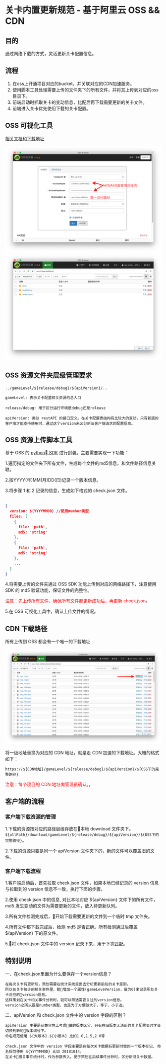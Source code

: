 # 关卡内置更新规范 - 基于阿里云 OSS && CDN

## 目的

通过网络下载的方式，灵活更新关卡配置信息。

## 流程

1. 在oss上开通项目对应的bucket，并关联对应的CDN加速服务。
2. 使用脚本工具处理需要上传的文件夹下的所有文件，并将其上传到对应的oss目录下。
3. 前端启动时抓取关卡的变动信息，比配后再下载需要更新的关卡文件。
4. 前端进入关卡优先使用下载的关卡配置。

## OSS 可视化工具

[相关文档和下载地址](https://help.aliyun.com/document_detail/61872.html?spm=5176.208357.1107607.33.6fe0390fMsnxYM)

![oss1](./images/oss1.png)
![oss2](./images/oss2.png)

## OSS 资源文件夹层级管理要求

`../gameLevel/${release/debug}/${apiVersion}/..`

    gameLevel: 表示关卡配置相关资源的总入口

    release/debug: 用于区分运行环境是debug还是release

    apiVersion: 类似 restAPI 的接口定义。在关卡配置表结构有比较大的变动，只有新版的客户端才能支持使用时，通过这个version来区分新旧客户端请求的配置信息。

## OSS 资源上传脚本工具

基于 OSS 的 [python SDK](https://help.aliyun.com/document_detail/32026.html?spm=a2c4g.11186623.6.744.45f15352A9X6xO) 进行封装。主要需要实现一下功能：

1.遍历指定的文件夹下所有文件，生成每个文件的md5信息，和文件路径信息关联。

2.按YYYY(年)MM(月)DD(日)记录一个版本信息。

3.将步骤 1 和 2 记录的信息，生成如下格式的 check.json 文件。

```json

{
  version: ${YYYYMMDD} //使用number类型
  files: [
    {
      file: 'path',
      md5: 'string'
    },
    {
      file: 'path',
      md5: 'string'
    },
    ...
  ]
}
```

4.将需要上传的文件夹通过 OSS SDK 功能上传到对应的网络路径下，注意使用 SDK 的 md5 验证功能，保证文件的完整性。

<font color=red> 注意：先上传所有文件，确保所有文件都更新成功后，再更新 check.json</font>。

5.在 OSS 可视化工具中，确认上传文件的情况。

## CDN 下载路径

所有上传到 OSS 都会有一个唯一的下载地址

![oss1](./images/oss3.png)

将一级地址替换为对应的 CDN 地址，就是走 CDN 加速的下载地址。大概的格式如下：

`https://${CDN地址}/gameLevel/${release/debug}/${apiVersion}/${OSS下的完整路径}`

<font color=red> 注意：每个项目的 CDN 地址向管理员确认。</font>。

## 客户端的流程

### 客户端下载资源的管理

1.下载的资源按对应的路径层级存放在本地 download 文件夹下。
`${allPath}/download/gameLevel/${release/debug}/${apiVersion}/${OSS下的完整路径}`。

2.下载的资源只要是同一个 apiVersion 文件夹下的，新的文件可以覆盖旧的文件。

### 客户端下载流程

1.客户端启动后，首先拉取 check.json 文件，如果本地已经记录的 version 信息与拉取到的 version 信息不一致，执行下面的步骤。

2.使用 check.json 中的信息, 对比本地对应 ${apiVersion} 文件下的所有文件， md5 发生变动的文件为需要更新的文件，放入待更新队列。

3.所有文件检测完成后，开始下载需要更新的文件到一个临时 tmp 文件夹。

4.所有文件都下载完成后，检测 md5 是否正确。所有检测通过后覆盖 ${apiVersion} 下的原文件。

5.将 check.json 文件中的 version 记录下来，用于下次匹配。

## 特别说明

一、在check.json里面为什么要保存一个version信息？

``` text
在每次关卡有更新后，策划需要在统计系统里面去分析更新前后的关卡差别。
所以在关卡统计的相关事件里，都增加一个属性(gameLeveVersion，值为0)来记录所处关卡对应的version信息。
这样策划在关卡相关事件分析时，就可以筛选需要关注的version信息。
version之所以要是number类型，也是为了方便做大于，等于，小于选。
```

二、apiVersion 和 check.json 文件中的 version 字段的区别？

``` text
apiVersion 主要是从兼容性上考虑做的版本区分，只有在旧版本无法新的关卡配置表时才会切换到新的版本编号下。
命名规范使用 ${大版本}.${小版本} 比如1.0,1.5,2.0等

check.json 文件中的 version 字段主要是在每次关卡数据有更新时做的一个版本标记, 命名规范使用 ${YYYYMMDD} 比如 20181014。
在关卡相关事件统计时，作为参数传入。便于策划在后续事件分析时，区分新旧关卡数据。
```